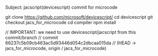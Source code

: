 Subject: jacscript(devicescript) commit for microcode

git clone https://github.com/microsoft/devicescript/
cd devicescript
git checkout jacs_for_microcode
cd compiler
npm install

// IMPORTANT: we need to use devicescript/jacscript from this commit/branch
// commit 66237c5b09cb463ac5d93446d054c2dbcaa015da
// (HEAD -> jacs_for_microcode, origin / jacs_for_microcode)
